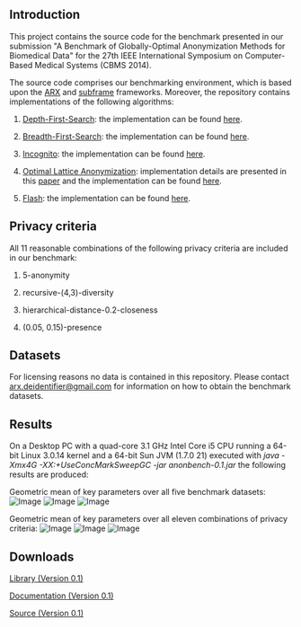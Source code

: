 Introduction
------
This project contains the source code for the benchmark presented in our submission
"A Benchmark of Globally-Optimal Anonymization Methods for Biomedical Data" for the
27th IEEE International Symposium on Computer-Based Medical Systems (CBMS 2014).

The source code comprises our benchmarking environment, which is based upon
the [ARX](http://arx.deidentifier.org/) and [subframe](https://github.com/prasser/subframe) 
frameworks. Moreover, the repository contains implementations of the following algorithms:

1. [Depth-First-Search](http://en.wikipedia.org/wiki/Depth-first_search): the implementation can be found [here](https://github.com/arx-deidentifier/anonbench/blob/master/src/org/deidentifier/arx/algorithm/AlgorithmDFS.java).

2. [Breadth-First-Search](http://en.wikipedia.org/wiki/Breadth-first_search): the implementation can be found [here](https://github.com/arx-deidentifier/anonbench/blob/master/src/org/deidentifier/arx/algorithm/AlgorithmBFS.java).

3. [Incognito](http://dx.doi.org/10.1145/1066157.1066164): the implementation can be found [here](https://github.com/arx-deidentifier/anonbench/blob/master/src/org/deidentifier/arx/algorithm/AlgorithmIncognito.java).

4. [Optimal Lattice Anonymization](http://dx.doi.org/10.1197/jamia.M3144): implementation details are presented in this [paper](http://dx.doi.org/10.1109/CBMS.2012.6266366)
   and the implementation can be found [here](https://github.com/arx-deidentifier/anonbench/blob/master/src/org/deidentifier/arx/algorithm/AlgorithmOLA.java).

5. [Flash](http://dx.doi.org/10.1109/SocialCom-PASSAT.2012.52): the implementation can be found [here](https://github.com/arx-deidentifier/anonbench/blob/master/src/org/deidentifier/arx/algorithm/AlgorithmFlash.java).

Privacy criteria
------
All 11 reasonable combinations of the following privacy criteria are included in our benchmark:

1. 5-anonymity

2. recursive-(4,3)-diversity

3. hierarchical-distance-0.2-closeness

4. (0.05, 0.15)-presence


Datasets
------

For licensing reasons no data is contained in this repository. Please contact arx.deidentifier@gmail.com for information on how to obtain the benchmark datasets.

Results
------

On a Desktop PC with a quad-core 3.1 GHz Intel Core i5 CPU running a 64-bit Linux 3.0.14 kernel and a
64-bit Sun JVM (1.7.0 21) executed with *java -Xmx4G -XX:+UseConcMarkSweepGC -jar anonbench-0.1.jar* the following results are produced:

Geometric mean of key parameters over all five benchmark datasets:
![Image](https://raw.github.com/arx-deidentifier/anonbench/master/doc/mean_check_criteria.png)
![Image](https://raw.github.com/arx-deidentifier/anonbench/master/doc/mean_rollup_criteria.png)
![Image](https://raw.github.com/arx-deidentifier/anonbench/master/doc/mean_time_criteria.png)

Geometric mean of key parameters over all eleven combinations of privacy criteria:
![Image](https://raw.github.com/arx-deidentifier/anonbench/master/doc/mean_check_datasets.png)
![Image](https://raw.github.com/arx-deidentifier/anonbench/master/doc/mean_rollup_datasets.png)
![Image](https://raw.github.com/arx-deidentifier/anonbench/master/doc/mean_time_datasets.png)



Downloads
------
[Library (Version 0.1)](https://raw.github.com/arx-deidentifier/anonbench/master/jars/anonbench-0.1.jar)

[Documentation (Version 0.1)](https://raw.github.com/arx-deidentifier/anonbench/master/jars/anonbench-0.1-doc.jar)

[Source (Version 0.1)](https://raw.github.com/arx-deidentifier/anonbench/master/jars/anonbench-0.1-src.jar)